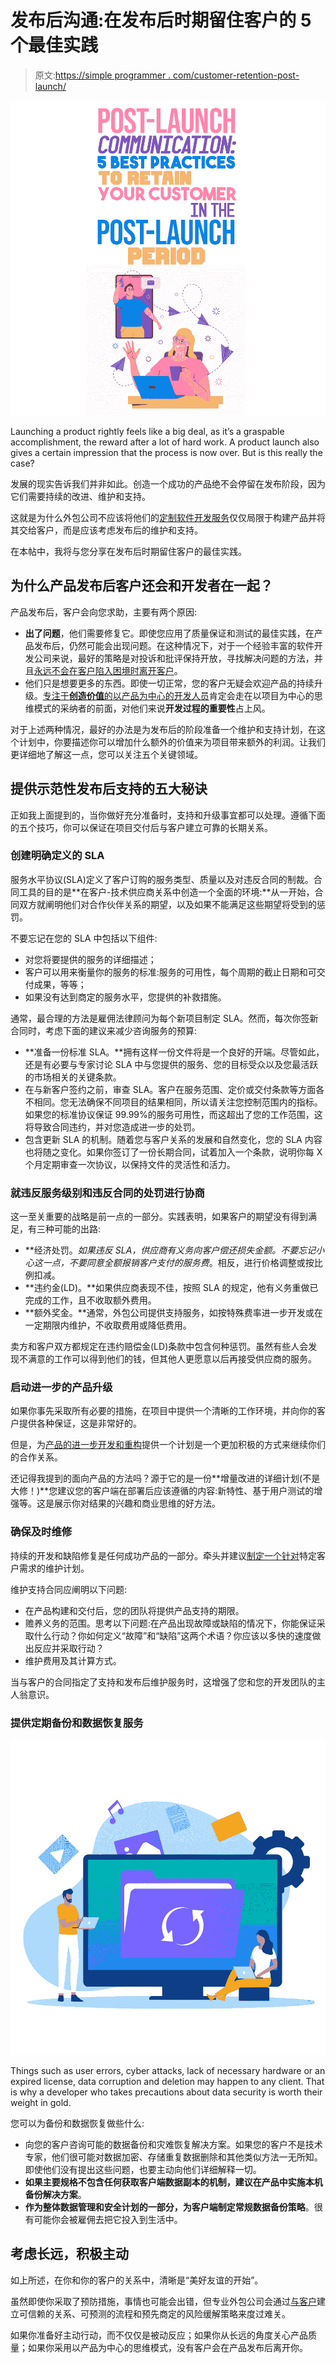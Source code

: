 # 发布后沟通:在发布后时期留住客户的 5 个最佳实践

> 原文:[https://simple programmer . com/customer-retention-post-launch/](https://simpleprogrammer.com/customer-retention-post-launch/)

![customer retention post-launch](img/6f0b89a4d185fb55c67915ba3b8604f5.png)

Launching a product rightly feels like a big deal, as it’s a graspable accomplishment, the reward after a lot of hard work. A product launch also gives a certain impression that the process is now over. But is this really the case?

发展的现实告诉我们并非如此。创造一个成功的产品绝不会停留在发布阶段，因为它们需要持续的改进、维护和支持。

这就是为什么外包公司不应该将他们的[定制软件开发服务](https://www.oxagile.com/services/custom-software-development/)仅仅局限于构建产品并将其交给客户，而是应该考虑发布后的维护和支持。

在本帖中，我将与您分享在发布后时期留住客户的最佳实践。

## 为什么产品发布后客户还会和开发者在一起？

产品发布后，客户会向您求助，主要有两个原因:

*   **出了问题**，他们需要修复它。即使您应用了质量保证和测试的最佳实践，在产品发布后，仍然可能会出现问题。在这种情况下，对于一个经验丰富的软件开发公司来说，最好的策略是对投诉和批评保持开放，寻找解决问题的方法，并且[永远不会在客户陷入困境时离开客户](https://simpleprogrammer.com/effective-agile-communication-plan/)。
*   他们只是想要更多的东西。即使一切正常，您的客户无疑会欢迎产品的持续升级。[专注于**创造价值**的以产品为中心的开发人员](https://productcoalition.com/product-thinking-vs-project-thinking-380692a2d4e?gi=9227f0661f20)肯定会走在以项目为中心的思维模式的采纳者的前面，对他们来说**开发过程的重要性**占上风。

对于上述两种情况，最好的办法是为发布后的阶段准备一个维护和支持计划，在这个计划中，你要描述你可以增加什么额外的价值来为项目带来额外的利润。让我们更详细地了解这一点，您可以关注五个关键领域。

## 提供示范性发布后支持的五大秘诀

正如我上面提到的，当你做好充分准备时，支持和升级事宜都可以处理。遵循下面的五个技巧，你可以保证在项目交付后与客户建立可靠的长期关系。

### 创建明确定义的 SLA

服务水平协议(SLA)定义了客户订购的服务类型、质量以及对违反合同的制裁。合同工具的目的是**在客户-技术供应商关系中创造一个全面的环境:**从一开始，合同双方就阐明他们对合作伙伴关系的期望，以及如果不能满足这些期望将受到的惩罚。

不要忘记在您的 SLA 中包括以下组件:

*   对您将要提供的服务的详细描述；
*   客户可以用来衡量你的服务的标准:服务的可用性，每个周期的截止日期和可交付成果，等等；
*   如果没有达到商定的服务水平，您提供的补救措施。

通常，最合理的方法是雇佣法律顾问为每个新项目制定 SLA。然而，每次你签新合同时，考虑下面的建议来减少咨询服务的预算:

*   **准备一份标准 SLA。**拥有这样一份文件将是一个良好的开端。尽管如此，还是有必要与专家讨论 SLA 中与您提供的服务、您的目标受众以及您最活跃的市场相关的关键条款。
*   在与新客户签约之前，审查 SLA。客户在服务范围、定价或交付条款等方面各不相同。您无法确保不同项目的结果相同，所以请关注您控制范围内的指标。如果您的标准协议保证 99.99%的服务可用性，而这超出了您的工作范围，这将导致合同违约，并对您造成进一步的处罚。
*   包含更新 SLA 的机制。随着您与客户关系的发展和自然变化，您的 SLA 内容也将随之变化。如果你签订了一份长期合同，试着加入一个条款，说明你每 X 个月定期审查一次协议，以保持文件的灵活性和活力。

### 就违反服务级别和违反合同的处罚进行协商

这一至关重要的战略是前一点的一部分。实践表明，如果客户的期望没有得到满足，有三种可能的出路:

*   **经济处罚。**如果违反 SLA，供应商有义务向客户偿还损失金额。不要忘记小心这一点*，不要同意全额报销客户支付的服务费*。相反，进行价格调整或按比例扣减。
*   **违约金(LD)。**如果供应商表现不佳，按照 SLA 的规定，他有义务重做已完成的工作，且不收取额外费用。
*   **额外奖金。**通常，外包公司提供支持服务，如按特殊费率进一步开发或在一定期限内维护，不收取费用或降低费用。

卖方和客户双方都规定在违约赔偿金(LD)条款中包含何种惩罚。虽然有些人会发现不满意的工作可以得到他们的钱，但其他人更愿意以后再接受供应商的服务。

### 启动进一步的产品升级

如果你事先采取所有必要的措施，在项目中提供一个清晰的工作环境，并向你的客户提供各种保证，这是非常好的。

但是，为[产品的进一步开发和重构](https://www.amazon.com/dp/0201485672/makithecompsi-20)提供一个计划是一个更加积极的方式来继续你们的合作关系。

还记得我提到的面向产品的方法吗？源于它的是一份**增量改进的详细计划(不是大修！)**您建议您的客户端在部署后应该遵循的内容:新特性、基于用户测试的增强等。这是展示你对结果的兴趣和商业思维的好方法。

### 确保及时维修

持续的开发和缺陷修复是任何成功产品的一部分。牵头并建议[制定一个针对](https://simpleprogrammer.com/provisioning-deployment-and-maintenance/)特定客户需求的维护计划。

维护支持合同应阐明以下问题:

*   在产品构建和交付后，您的团队将提供产品支持的期限。
*   赡养义务的范围。思考以下问题:在产品出现故障或缺陷的情况下，你能保证采取什么行动？你如何定义“故障”和“缺陷”这两个术语？你应该以多快的速度做出反应并采取行动？
*   维护费用及其计算方式。

当与客户的合同指定了支持和发布后维护服务时，这增强了您和您的开发团队的主人翁意识。

### 提供定期备份和数据恢复服务

![customer retention post-launch](img/3d198069e0b449bba1121a00bd3aabd9.png)

Things such as user errors, cyber attacks, lack of necessary hardware or an expired license, data corruption and deletion may happen to any client. That is why a developer who takes precautions about data security is worth their weight in gold.

您可以为备份和数据恢复做些什么:

*   向您的客户咨询可能的数据备份和灾难恢复解决方案。如果您的客户不是技术专家，他们很可能对数据加密、存储重复数据删除和其他类似方法一无所知。即使他们没有提出这些问题，也要主动向他们详细解释一切。
*   **如果主要规格不包含任何获取客户端数据副本的机制，建议在产品中实施本机备份解决方案**。
*   **作为整体数据管理和安全计划的一部分，为客户端制定常规数据备份策略**。很有可能你会被雇佣去把它投入到生活中。

## 考虑长远，积极主动

如上所述，在你和你的客户的关系中，清晰是“美好友谊的开始”。

虽然即使你采取了预防措施，事情也可能会出错，但专业外包公司会通过[与客户](https://www.amazon.com/dp/1934356344/makithecompsi-20)建立可信赖的关系、可预测的流程和预先商定的风险缓解策略来度过难关。

如果你准备好主动行动，而不仅仅是被动反应；如果你从长远的角度关心产品质量；如果你采用以产品为中心的思维模式，没有客户会在产品发布后离开你。